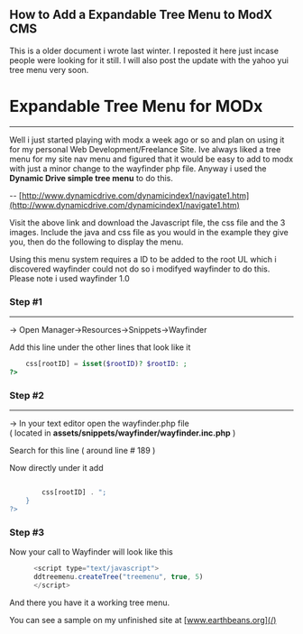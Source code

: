 ## How to Add a Expandable Tree Menu to ModX CMS


This is a older document i wrote last winter.  I reposted it here just incase people were looking for it still.  I will also post the update with the yahoo yui tree menu very soon.



# Expandable Tree Menu for MODx




* * *

Well i just started playing with modx a week ago or so and plan on
using it for my personal Web Development/Freelance Site. Ive always
liked a tree menu for my site nav menu and figured that it would be
easy to add to modx with just a minor change to the wayfinder php file.
Anyway i used the **Dynamic Drive simple tree menu** to do this.  

  
-- [http://www.dynamicdrive.com/dynamicindex1/navigate1.htm](http://www.dynamicdrive.com/dynamicindex1/navigate1.htm)  

  
Visit the above link and download the Javascript file, the css file and the 3
images. Include the java and css file as you would in the example they
give you, then do the following to display the menu.  
   
Using this menu system requires a ID to be added to the root UL which i
discovered wayfinder could not do so i modifyed wayfinder to do this. 
Please note i used wayfinder 1.0   

### Step #1

* * *

-> Open Manager->Resources->Snippets->Wayfinder  

  

Add this line under the other lines that look like it  

    
~~~ php   
	css[rootID] = isset($rootID)? $rootID: ;
?>
~~~


### Step #2

* * *

-> In your text editor open the wayfinder.php file   
( located in **assets/snippets/wayfinder/wayfinder.inc.php** )  

  
Search for this line ( around line # 189 )  


Now directly under it add  

~~~ php

		css[rootID] . ";              
	}
?>
~~~    

### Step #3

Now your call to Wayfinder will look like this  

~~~ javascript
      <script type="text/javascript">
      ddtreemenu.createTree("treemenu", true, 5)
      </script>
~~~

And there you have it a working tree menu.  

  

You can see a sample on my unfinished site at [www.earthbeans.org](/)  
